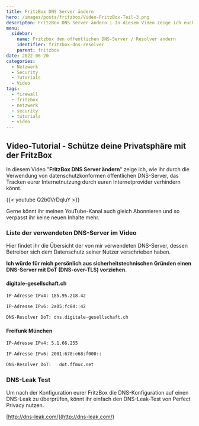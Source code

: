 ```yaml
---
title: FritzBox DNS Server ändern
hero: /images/posts/fritzbox/Video-FritzBox-Teil-3.png
descripton: FritzBox DNS Server ändern | In diesem Video zeige ich euch, wie ihr den öffentlichen DNS-Server einer Fritzbox ändern könnt.
menu:
  sidebar:
    name: Fritzbox den öffentlichen DNS-Server / Resolver ändern
    identifier: fritzbox-dns-resolver
    parent: fritzbox
date: 2022-06-20
categories: 
  - Netzwerk
  - Security
  - Tutorials
  - Video
tags: 
  - firewall
  - fritzbox
  - netzwerk
  - security
  - tutorials
  - video
---
```


## Video-Tutorial - Schütze deine Privatsphäre mit der FritzBox

In diesem Video "**FritzBox DNS Server ändern**" zeige ich, wie ihr durch die Verwendung von datenschutzkonformen öffentlichen DNS-Server, das Tracken eurer Internetnutzung durch euren Internetprovider verhindern könnt.

{{< youtube Q2b0VrDqluY >}} 

Gerne könnt ihr meinen YouTube-Kanal auch gleich Abonnieren und so verpasst ihr keine neuen Inhalte mehr.

### Liste der verwendeten DNS-Server im Video

Hier findet ihr die Übersicht der von mir verwendeten DNS-Server, dessen Betreiber sich dem Datenschutz seiner Nutzer verschrieben haben.

**Ich würde für mich persönlich aus sicherheitstechnischen Gründen einen DNS-Server mit DoT (DNS-over-TLS) vorziehen.**

#### digitale-gesellschaft.ch

```sh
IP-Adresse IPv4: 185.95.218.42
```

```sh
IP-Adresse IPv6: 2a05:fc84::42
```

```sh
DNS-Resolver DoT: dns.digitale-gesellschaft.ch
```

#### Freifunk München

```sh
IP-Adresse IPv4: 5.1.66.255
```

```sh
IP-Adresse IPv6: 2001:678:e68:f000::
```

```sh
DNS-Resolver DoT:   dot.ffmuc.net
```

### DNS-Leak Test

Um nach der Konfiguration eurer FritzBox die DNS-Konfiguration auf einen DNS-Leak zu überprüfen, könnt ihr einfach den DNS-Leak-Test von Perfect Privacy nutzen.

[http://dns-leak.com/](http://dns-leak.com/)



